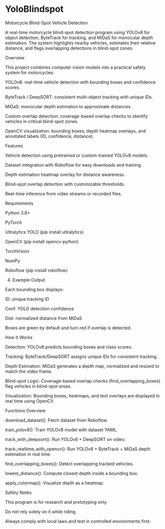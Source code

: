 # YoloBlindspot
Motorcycle Blind-Spot Vehicle Detection

A real-time motorcycle blind-spot detection program using YOLOv8 for object detection, ByteTrack for tracking, and MiDaS for monocular depth estimation. The system highlights nearby vehicles, estimates their relative distance, and flags overlapping detections in blind-spot zones.

Overview

This project combines computer vision models into a practical safety system for motorcycles:

YOLOv8: real-time vehicle detection with bounding boxes and confidence scores.

ByteTrack / DeepSORT: consistent multi-object tracking with unique IDs.

MiDaS: monocular depth estimation to approximate distances.

Custom overlap detection: coverage-based overlap checks to identify vehicles in critical blind-spot zones.

OpenCV visualization: bounding boxes, depth heatmap overlays, and annotated labels (ID, confidence, distance).

Features

Vehicle detection using pretrained or custom-trained YOLOv8 models.

Dataset integration with Roboflow for easy downloads and training.

Depth estimation heatmap overlay for distance awareness.

Blind-spot overlap detection with customizable thresholds.

Real-time inference from video streams or recorded files.

Requirements

Python 3.8+

PyTorch

Ultralytics YOLO (pip install ultralytics)

OpenCV (pip install opencv-python)

TorchVision

NumPy

Roboflow (pip install roboflow)

4. Example Output

Each bounding box displays:

ID: unique tracking ID

Conf: YOLO detection confidence

Dist: normalized distance from MiDaS

Boxes are green by default and turn red if overlap is detected.

How It Works

Detection: YOLOv8 predicts bounding boxes and class scores.

Tracking: ByteTrack/DeepSORT assigns unique IDs for consistent tracking.

Depth Estimation: MiDaS generates a depth map, normalized and resized to match the video frame.

Blind-spot Logic: Coverage-based overlap checks (find_overlapping_boxes) flag vehicles in blind-spot areas.

Visualization: Bounding boxes, heatmaps, and text overlays are displayed in real time using OpenCV.

Functions Overview

download_dataset(): Fetch dataset from Roboflow.

train_yolov8(): Train YOLOv8 model with dataset YAML.

track_with_deepsort(): Run YOLOv8 + DeepSORT on video.

track_realtime_with_opencv(): Run YOLOv8 + ByteTrack + MiDaS depth estimation in real time.

find_overlapping_boxes(): Detect overlapping tracked vehicles.

lowest_distance(): Compute closest depth inside a bounding box.

apply_colormap(): Visualize depth as a heatmap.

Safety Notes

This program is for research and prototyping only.

Do not rely solely on it while riding.

Always comply with local laws and test in controlled environments first.